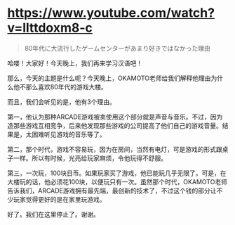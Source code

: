 # https://www.youtube.com/watch?v=llttdoxm8-c

> 80年代に大流行したゲームセンターがあまり好きではなかった理由 

哈喽！大家好！今天晚上，我们再来学习汉语吧！

那么，今天的主题是什么呢？今天晚上，OKAMOTO老师给我们解释他理由为什么他不那么喜欢80年代的游戏大楼。

而且，我们会听见的是，他有3个理由。

第一，他认为那种ARCADE游戏被卖使用这个部分就是声音与音乐。不过，因为造那些游戏互相竞争，后来他发现那些游戏的公司提高了他们自己的游戏音量。结果是，太困难听见游戏的音乐等了。

第二，那个时代，游戏不容易玩，因为在房间，当然有电灯，可是游戏的形式跟桌子一样。所以有时候，光亮给玩家麻烦，令他玩得不舒服。

第三，一次玩，100块日币。如果玩家买了游戏，他已能玩几乎无限了。可是，在大楼玩的话，他必须花100块，以便玩只有一次。虽然那个时代，OKAMOTO老师告诉我们，ARCADE游戏拥有最先端，最创新的技术了，不过这个钱的部分让不少玩家觉得更好的是在家里玩游戏。

好了。我们在这里停止了。谢谢。
